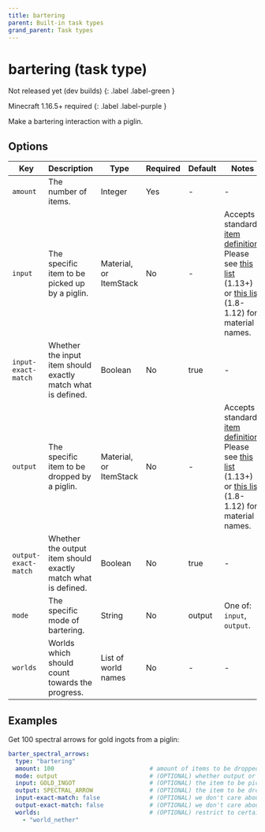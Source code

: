 ```yaml
---
title: bartering
parent: Built-in task types
grand_parent: Task types
---
```


# bartering (task type)

Not released yet (dev builds)
{: .label .label-green }

Minecraft 1.16.5+ required
{: .label .label-purple }

Make a bartering interaction with a piglin.

## Options

| Key                  | Description                                                   | Type                   | Required | Default | Notes                                                                                                                                                                                                                                                                        |
|----------------------|---------------------------------------------------------------|------------------------|----------|---------|------------------------------------------------------------------------------------------------------------------------------------------------------------------------------------------------------------------------------------------------------------------------------|
| `amount`             | The number of items.                                          | Integer                | Yes      | \-      | \-                                                                                                                                                                                                                                                                           |
| `input`              | The specific item to be picked up by a piglin.                | Material, or ItemStack | No       | \-      | Accepts standard [item definition](../configuration/defining-items). Please see [this list](https://hub.spigotmc.org/javadocs/bukkit/org/bukkit/Material.html) (1.13+) or [this list](https://helpch.at/docs/1.12.2/org/bukkit/Material.html) (1.8-1.12) for material names. |
| `input-exact-match`  | Whether the input item should exactly match what is defined.  | Boolean                | No       | true    | \-                                                                                                                                                                                                                                                                           |
| `output`             | The specific item to be dropped by a piglin.                  | Material, or ItemStack | No       | \-      | Accepts standard [item definition](../configuration/defining-items). Please see [this list](https://hub.spigotmc.org/javadocs/bukkit/org/bukkit/Material.html) (1.13+) or [this list](https://helpch.at/docs/1.12.2/org/bukkit/Material.html) (1.8-1.12) for material names. |
| `output-exact-match` | Whether the output item should exactly match what is defined. | Boolean                | No       | true    | \-                                                                                                                                                                                                                                                                           |
| `mode`               | The specific mode of bartering.                               | String                 | No       | output  | One of: `input`, `output`.                                                                                                                                                                                                                                                   |
| `worlds`             | Worlds which should count towards the progress.               | List of world names    | No       | \-      | \-                                                                                                                                                                                                                                                                           |

## Examples

Get 100 spectral arrows for gold ingots from a piglin:

``` yaml
barter_spectral_arrows:
  type: "bartering"
  amount: 100                           # amount of items to be dropped (with output mode) by a piglin
  mode: output                          # (OPTIONAL) whether output or input items should count towards the progress
  input: GOLD_INGOT                     # (OPTIONAL) the item to be picked up by a piglin
  output: SPECTRAL_ARROW                # (OPTIONAL) the item to be dropped by a piglin
  input-exact-match: false              # (OPTIONAL) we don't care about item nbt
  output-exact-match: false             # (OPTIONAL) we don't care about item nbt
  worlds:                               # (OPTIONAL) restrict to certain worlds
    - "world_nether"
```
